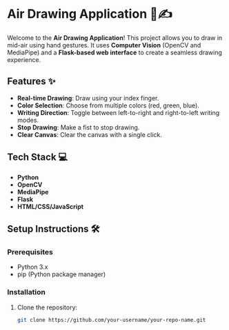 # Air Drawing Application 🎨✍️

Welcome to the **Air Drawing Application**! This project allows you to draw in mid-air using hand gestures. It uses **Computer Vision** (OpenCV and MediaPipe) and a **Flask-based web interface** to create a seamless drawing experience.

## Features ✨
- **Real-time Drawing**: Draw using your index finger.
- **Color Selection**: Choose from multiple colors (red, green, blue).
- **Writing Direction**: Toggle between left-to-right and right-to-left writing modes.
- **Stop Drawing**: Make a fist to stop drawing.
- **Clear Canvas**: Clear the canvas with a single click.

## Tech Stack 💻
- **Python**
- **OpenCV**
- **MediaPipe**
- **Flask**
- **HTML/CSS/JavaScript**

## Setup Instructions 🛠️

### Prerequisites
- Python 3.x
- pip (Python package manager)

### Installation
1. Clone the repository:
   ```bash
   git clone https://github.com/your-username/your-repo-name.git